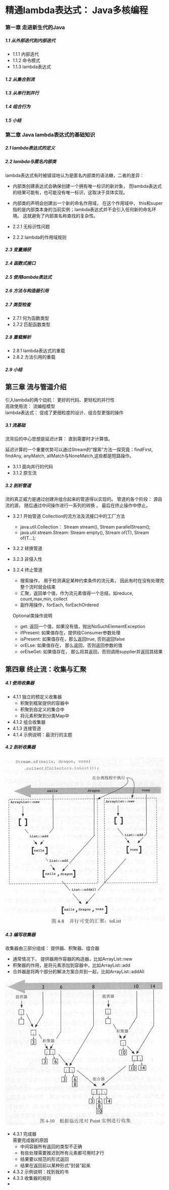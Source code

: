 # 精通lambda表达式： Java多核编程
 

### 第一章 走进新生代的Java 

##### 1.1 从外部迭代到内部迭代  

- 1.1.1 内部迭代 
- 1.1.2 命令模式  
- 1.1.3 lambda表达式 

##### 1.2 从集合到流 

##### 1.3 从串行到并行  

##### 1.4 组合行为  

##### 1.5 小结  

### 第二章 Java lambda表达式的基础知识

##### 2.1 lambda表达式的定义

##### 2.2 lambda与匿名内部类  

lambda表达式有时被错误地认为是匿名内部类的语法糖，二者的差异： 
- 内部类创建表达式会确保创建一个拥有唯一标识的新对象， 而lambda表达式的结果可能有，也可能没有唯一标识，这取决于具体实现。 
- 内部类的声明会创建出一个新的命名作用域， 在这个作用域中， this和super指的是内部类本身的当前实例；lambda表达式并不会引入任何新的命名环境。 
  这就避免了内部类名称查找的复杂性。 

- 2.2.1 无标识性问题 
- 2.2.2 lambda的作用域规则 

##### 2.3 变量捕获 

##### 2.4 函数式接口 

##### 2.5 使用lambda表达式

##### 2.6 方法与构造器引用  

##### 2.7 类型检查 

- 2.7.1 何为函数类型  
- 2.7.2 匹配函数类型  

##### 2.8 重载解析  

- 2.8.1 lambda表达式的重载 
- 2.8.2 方法引用的重载 

##### 2.9 小结   

## 第三章 流与管道介绍 

引入lambda的两个动机： 更好的代码、更轻松的并行性  
高效使用流： 流编程模型   
lambda表达式： 促成了更细粒度的设计、组合型更强的操作   

##### 3.1 流基础  

流背后的中心思想是延迟计算： 直到需要时才计算值。 

延迟计算的一个重要优势可以通过Stream的“搜索”方法一探究竟：findFirst, findAny, anyMatch, allMatch与NoneMatch,这些都是短路操作。 

- 3.1.1 面向并行的代码
- 3.1.2 原生流  

##### 3.2 剖析管道  

流的真正威力是通过创建并组合起来的管道得以实现的。 
管道的各个阶段： 源自流的源， 随后通过中间操作进行一系列的转换 ， 最后在终止操作中停止。 

- 3.2.1 开始管道 
  Collection的流方法及流接口中的工厂方法  
  - java.util.Collection<T>： Stream<T> stream(), Stream<T> parallelStream(); 
  - java.util.stream.Stream<T>: Stream<T> empty(), Stream<T> of(T), Stream<T> of(T...); 
- 3.2.2 转换管道
- 3.2.3 非侵入性 
- 3.2.4 终止管道 
  - 搜索操作， 用于检测满足某种约束条件的流元素， 因此有时在没有处理完整个流时就会结束 
  - 汇聚，返回单个值，作为流元素值得一个总结，如reduce, count,max,min, collect
  - 副作用操作，forEach, forEachOrdered 

  Optional类操作说明
  - get: 返回一个值，如果没有值，抛出NoSuchElementException 
  - ifPresent: 如果值存在，提供给Consumer参数处理 
  - isPresent: 如果值存在，那么返回true, 否则返回false
  - orELse: 如果值存在， 那么返回，否则返回参数的值  
  - orElseGet: 如果值存在， 那么将其返回，否则调用supplier并返回其结果  


## 第四章  终止流：收集与汇聚 

##### 4.1 使用收集器  

- 4.1.1 独立的预定义收集器  
  - 积聚到框架提供的容器中  
  - 积聚到自定义的集合中  
  - 将元素积聚到分类Map中  
- 4.1.2 组合收集器  
- 4.1.3 连接管道  
- 4.1.4 示例说明：最流行的主题

##### 4.2 剖析收集器   

![并行收集器](./doc/collector-parallel-tolist.png)

##### 4.3 编写收集器  

收集器由三部分组成： 提供器、积聚器、组合器  

- 通常情况下， 提供器用作容器的构造器，比如ArrayList::new 
- 积聚器的作用，是将元素添加到容器中，比如ArrayList::add
- 合并器是将两个部分的解决方案合并到一起，比如ArrayList::addAll 

![收集器](./doc/collector-three-part.png)

- 4.3.1 完成器  
  需要完成器的原因  
  - 中间容器所有返回的类型不正确  
  - 有些处理需要推迟到所有元素都可用时才行
  - 结果要以规范的形式返回  
  - 结果在返回前以某种形式“封装”起来
- 4.3.2 示例说明：找到我的书 
- 4.3.3 收集器的规则  
- 